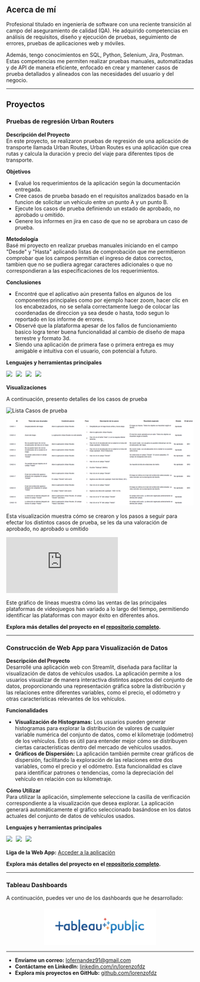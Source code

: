 <link rel="stylesheet" type="text/css" href="styles.css">

## Acerca de mí

Profesional titulado en ingeniería de software con una reciente transición al campo del aseguramiento de calidad (QA). He adquirido competencias en análisis de requisitos, diseño y ejecución de pruebas, seguimiento de errores, pruebas de aplicaciones web y móviles.

Además, tengo conocimientos en SQL, Python, Selenium, Jira, Postman. Estas competencias me permiten realizar pruebas manuales, automatizadas y de API de manera eficiente, enfocado en crear y mantener casos de prueba detallados y alineados con las necesidades del usuario y del negocio.


---


## Proyectos

### Pruebas de regresión Urban Routers

**Descripción del Proyecto**  
En este proyecto, se realizaron pruebas de regresión de una aplicación de transporte llamada Urban Routes, Urban Routes es una aplicación que crea rutas y calcula la duración y precio del viaje para diferentes tipos de transporte.

**Objetivos**  
- Evalué los requerimientos de la aplicación según la documentación entregada.
- Cree casos de prueba basado en el requisitos analizados basado en la funcion de solicitar un vehiculo entre un punto A y un punto B.
- Ejecute los casos de prueba definiendo un estado de aprobado, no aprobado u omitido.
- Genere los informes en jira en caso de que no se aprobara un caso de prueba.

**Metodología**  
Basé mi proyecto en realizar pruebas manuales iniciando en el campo "Desde" y "Hasta" aplicando listas de comprobación que me permitieron comprobar que los campos permitian el ingreso de datos correctos, tambien que no se pudiera agregar caracteres adicionales o que no correspondieran a las especificaciones de los requerimientos.

**Conclusiones**  
- Encontré que el aplicativo aún presenta fallos en algunos de los componentes principales como por ejemplo hacer zoom, hacer clic en los encabezados, no se señala correctamente luego de colocar las coordenadas de direccion ya sea desde o hasta, todo segun lo reportado en los informe de errores.
- Observé que la plataforma apesar de los fallos de funcionamiento basico logra tener buena funcionalidad al cambio de diseño de mapa terrestre y formato 3d.
- Siendo una aplicación de primera fase o primera entrega es muy amigable e intuitiva con el usuario, con potencial a futuro.

**Lenguajes y herramientas principales**  
<div style="display: flex; flex-wrap: wrap; gap: 10px; margin-bottom: 20px;">
  <img src="https://img.shields.io/badge/Manual test-6A6A6A?style=for-the-badge&logo=matplotlib&logoColor=white" />
  <img src="https://img.shields.io/badge/Web Testing-6A6A6A?style=for-the-badge&logo=matplotlib&logoColor=white" />
  <img src="https://img.shields.io/badge/Regression Test-6A6A6A?style=for-the-badge&logo=matplotlib&logoColor=white" />
  <img src="https://img.shields.io/badge/Funtional Test-6A6A6A?style=for-the-badge&logo=matplotlib&logoColor=white" />
</div>

**Visualizaciones**

A continuación, presento detalles de los casos de prueba 

   ![Lista Casos de prueba]()
   <div style="display: flex; flex-wrap: wrap; gap: 10px; margin-bottom: 20px;">
  <img src=".//assets/img/pruebasRegresion.png"/>  
   </div>

   Esta visualización muestra cómo se crearon y los pasos a seguir para efectar los distintos casos de prueba, se les da una valoración de aprobado, no aprobado u omitido

   ![Informe de errores de la aplicación](https://github.com/LeonardoLombana/Pruebas-de-regresion-Urban-Routers/blob/main/informeErrores_regresion_UrbanRoutes.pdf)

   Este gráfico de líneas muestra cómo las ventas de las principales plataformas de videojuegos han variado a lo largo del tiempo, permitiendo identificar las plataformas con mayor éxito en diferentes años.
 
**Explora más detalles del proyecto en el [repositorio completo](https://github.com/LeonardoLombana/Pruebas-de-regresion-Urban-Routers).**

---

### Construcción de Web App para Visualización de Datos

**Descripción del Proyecto**  
Desarrollé una aplicación web con Streamlit, diseñada para facilitar la visualización de datos de vehículos usados. La aplicación permite a los usuarios visualizar de manera interactiva distintos aspectos del conjunto de datos, proporcionando una representación gráfica sobre la distribución y las relaciones entre diferentes variables, como el precio, el odómetro y otras características relevantes de los vehículos.

**Funcionalidades**  
- **Visualización de Histogramas:** Los usuarios pueden generar histogramas para explorar la distribución de valores de cualquier variable numérica del conjunto de datos, como el kilometraje (odómetro) de los vehículos. Esto es útil para entender mejor cómo se distribuyen ciertas características dentro del mercado de vehículos usados.
- **Gráficos de Dispersión:** La aplicación también permite crear gráficos de dispersión, facilitando la exploración de las relaciones entre dos variables, como el precio y el odómetro. Esta funcionalidad es clave para identificar patrones o tendencias, como la depreciación del vehículo en relación con su kilometraje.

**Cómo Utilizar**  
Para utilizar la aplicación, simplemente seleccione la casilla de verificación correspondiente a la visualización que desea explorar. La aplicación generará automáticamente el gráfico seleccionado basándose en los datos actuales del conjunto de datos de vehículos usados.

**Lenguajes y herramientas principales**  
<div style="display: flex; flex-wrap: wrap; gap: 10px; margin-bottom: 20px;">
  <img src="https://img.shields.io/badge/Streamlit-4A4A4A?style=for-the-badge&logo=streamlit&logoColor=white" />
  <img src="https://img.shields.io/badge/Pandas-5A5A5A?style=for-the-badge&logo=pandas&logoColor=white" />
  <img src="https://img.shields.io/badge/Plotly_Express-6A6A6A?style=for-the-badge&logo=plotly&logoColor=white" />
</div>

**Liga de la Web App:** [Acceder a la aplicación](https://proyecto-sprint-4-vlkw.onrender.com/)

**Explora más detalles del proyecto en el [repositorio completo](https://github.com/lorenzofdz/used-car-data-visualization).**

---

### Tableau Dashboards

A continuación, puedes ver uno de los dashboards que he desarrollado:
    
<div style="text-align: center; margin-top: 20px;">
  <a href="https://public.tableau.com/views/Dashboard_Analisis_Tendencias/Dashboard1?:language=en-US&:sid=&:redirect=auth&:display_count=n&:origin=viz_share_link" target="_blank">
    <img src="assets/img/tableaulogo.png" alt="Ver Dashboard en Tableau" style="width: 300px; height: auto;" />
  </a>
</div>

---

- **Envíame un correo:** [lofernandez91@gmail.com](mailto:lofernandez91@gmail.com)
- **Contáctame en LinkedIn:** [linkedin.com/in/lorenzofdz](https://www.linkedin.com/in/lorenzofdz)
- **Explora mis proyectos en GitHub:** [github.com/lorenzofdz](https://github.com/lorenzofdz)
